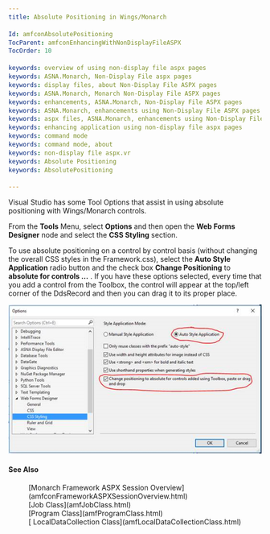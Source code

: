 ```yaml
---
title: Absolute Positioning in Wings/Monarch

Id: amfconAbsolutePositioning
TocParent: amfconEnhancingWithNonDisplayFileASPX
TocOrder: 10

keywords: overview of using non-display file aspx pages
keywords: ASNA.Monarch, Non-Display File aspx pages
keywords: display files, about Non-Display File ASPX pages
keywords: ASNA.Monarch, Monarch Non-Display File ASPX pages
keywords: enhancements, ASNA.Monarch, Non-Display File ASPX pages
keywords: ASNA.Monarch, enhancements using Non-Display File ASPX pages
keywords: aspx files, ASNA.Monarch, enhancements using Non-Display File ASPX pages
keywords: enhancing application using non-display file aspx pages
keywords: command mode
keywords: command mode, about
keywords: non-display file aspx.vr
keywords: Absolute Positioning
keywords: AbsolutePositioning

---
```


Visual Studio has some Tool Options that assist in using absolute positioning with Wings/Monarch controls. 

From the **Tools** Menu, select **Options** and then open the **Web Forms Designer** node and select the **CSS Styling** section. 

To use absolute positioning on a control by control basis (without changing the overall CSS styles in the Framework.css), select the **Auto Style Application** radio button and the check box **Change Positioning** to **absolute for controls …** . If you have these options selected, every time that you add a control from the Toolbox, the control will appear at the top/left corner of the DdsRecord and then you can drag it to its proper place.

![](Images/AbsolutePosition.png)

#### See Also
<dl>
        <dd>[Monarch
      Framework ASPX Session Overview](amfconFrameworkASPXSessionOverview.html) </dd>
      <dd>[Job Class](amfJobClass.html)</dd>
<dd>[Program Class](amfProgramClass.html)</dd>
<dd>[
      LocalDataCollection Class](amfLocalDataCollectionClass.html)</dd></dl>


